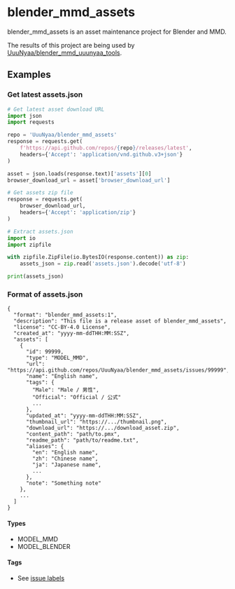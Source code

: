 # blender_mmd_assets
blender_mmd_assets is an asset maintenance project for Blender and MMD.

The results of this project are being used by [UuuNyaa/blender_mmd_uuunyaa_tools](https://github.com/UuuNyaa/blender_mmd_uuunyaa_tools).

## Examples

### Get latest assets.json
```python
# Get latest asset download URL
import json
import requests

repo = 'UuuNyaa/blender_mmd_assets'
response = requests.get(
    f'https://api.github.com/repos/{repo}/releases/latest',
    headers={'Accept': 'application/vnd.github.v3+json'}
)

asset = json.loads(response.text)['assets'][0]
browser_download_url = asset['browser_download_url']

# Get assets zip file
response = requests.get(
    browser_download_url,
    headers={'Accept': 'application/zip'}
)

# Extract assets.json
import io
import zipfile

with zipfile.ZipFile(io.BytesIO(response.content)) as zip:
    assets_json = zip.read('assets.json').decode('utf-8')

print(assets_json)
```

### Format of assets.json
```
{
  "format": "blender_mmd_assets:1",
  "description": "This file is a release asset of blender_mmd_assets",
  "license": "CC-BY-4.0 License",
  "created_at": "yyyy-mm-ddTHH:MM:SSZ",
  "assets": [
    {
      "id": 99999,
      "type": "MODEL_MMD",
      "url": "https://api.github.com/repos/UuuNyaa/blender_mmd_assets/issues/99999",
      "name": "English name",
      "tags": {
        "Male": "Male / 男性",
        "Official": "Official / 公式"
        ...
      },
      "updated_at": "yyyy-mm-ddTHH:MM:SSZ",
      "thumbnail_url": "https://.../thumbnail.png",
      "download_url": "https://.../download_asset.zip",
      "content_path": "path/to.pmx",
      "readme_path": "path/to/readme.txt",
      "aliases": {
        "en": "English name",
        "zh": "Chinese name",
        "ja": "Japanese name",
        ...
      },
      "note": "Something note"
    },
    ...
  ]
}
```

#### Types
- MODEL_MMD
- MODEL_BLENDER

#### Tags
- See [issue labels](https://github.com/UuuNyaa/blender_mmd_assets/labels)
